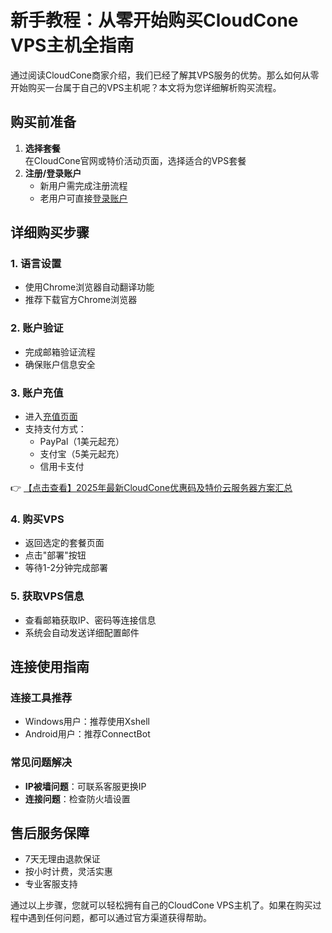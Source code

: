 # 新手教程：从零开始购买CloudCone VPS主机全指南

通过阅读CloudCone商家介绍，我们已经了解其VPS服务的优势。那么如何从零开始购买一台属于自己的VPS主机呢？本文将为您详细解析购买流程。

## 购买前准备

1. **选择套餐**  
   在CloudCone官网或特价活动页面，选择适合的VPS套餐
2. **注册/登录账户**  
   - 新用户需完成注册流程
   - 老用户可直接[登录账户](https://bit.ly/Cloudcone)

## 详细购买步骤

### 1. 语言设置
- 使用Chrome浏览器自动翻译功能
- 推荐下载官方Chrome浏览器

### 2. 账户验证
- 完成邮箱验证流程
- 确保账户信息安全

### 3. 账户充值
- 进入[充值页面](https://bit.ly/Cloudcone)
- 支持支付方式：
  - PayPal（1美元起充）
  - 支付宝（5美元起充）
  - 信用卡支付

👉 [【点击查看】2025年最新CloudCone优惠码及特价云服务器方案汇总](https://bit.ly/Cloudcone)

### 4. 购买VPS
- 返回选定的套餐页面
- 点击"部署"按钮
- 等待1-2分钟完成部署

### 5. 获取VPS信息
- 查看邮箱获取IP、密码等连接信息
- 系统会自动发送详细配置邮件

## 连接使用指南

### 连接工具推荐
- Windows用户：推荐使用Xshell
- Android用户：推荐ConnectBot

### 常见问题解决
- **IP被墙问题**：可联系客服更换IP
- **连接问题**：检查防火墙设置

## 售后服务保障
- 7天无理由退款保证
- 按小时计费，灵活实惠
- 专业客服支持

通过以上步骤，您就可以轻松拥有自己的CloudCone VPS主机了。如果在购买过程中遇到任何问题，都可以通过官方渠道获得帮助。